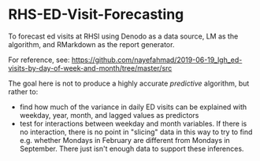 # RHS-ED-Visit-Forecasting
To forecast ed visits at RHSl using Denodo as a data source, LM as the algorithm, and RMarkdown as the report generator.

For reference, see: https://github.com/nayefahmad/2019-06-19_lgh_ed-visits-by-day-of-week-and-month/tree/master/src 

The goal here is not to produce a highly accurate *predictive* algorithm, but rather to: 

* find how much of the variance in daily ED visits can be explained with weekday, year, month, and lagged values as predictors 
* test for interactions between weekday and month variables. If there is no interaction, there is no point in "slicing" data in this way to try to find e.g. whether Mondays in February are different from Mondays in September. There just isn't enough data to support these inferences. 